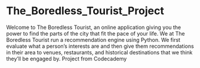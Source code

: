 # The_Boredless_Tourist_Project
Welcome to The Boredless Tourist, an online application giving you the power to find the parts of the city that fit the pace of your life. We at The Boredless Tourist run a recommendation engine using Python. We first evaluate what a person’s interests are and then give them recommendations in their area to venues, restaurants, and historical destinations that we think they’ll be engaged by. Project from Codecademy
